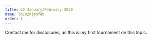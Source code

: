 ```yaml
---
title: LD January/February 2020
name: ld2020janfeb
order: 1
---
```


Contact me for disclosures, as this is my first tournament on this topic.
